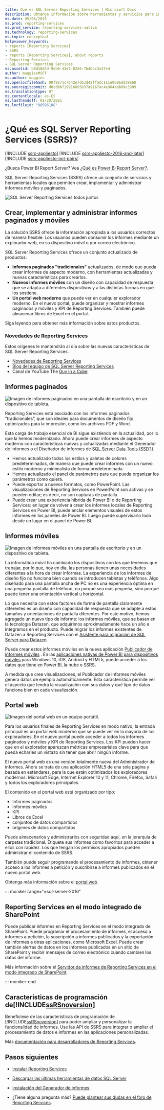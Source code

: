 ```yaml
---
title: Qué es SQL Server Reporting Services | Microsoft Docs
description: Obtenga información sobre herramientas y servicios para informes de Reporting Services móviles y paginados en local.
ms.date: 05/06/2019
ms.prod: reporting-services
ms.prod_service: reporting-services-native
ms.technology: reporting-services
ms.topic: conceptual
helpviewer_keywords:
- reports [Reporting Services]
- SSRS
- reports [Reporting Services], about reports
- Reporting Services
- SQL Server Reporting Services
ms.assetid: b8d18d3d-9db0-43e7-8286-7b46cc3a37ed
author: maggiesMSFT
ms.author: maggies
ms.openlocfilehash: 08f9271c7b42e7db3d42ffadc111e9b86dd38e68
ms.sourcegitcommit: d8cdbb719916805037a9167ac4e964abb89c3909
ms.translationtype: HT
ms.contentlocale: es-ES
ms.lasthandoff: 01/20/2021
ms.locfileid: "98596188"
---
```

# <a name="what-is-sql-server-reporting-services-ssrs"></a>¿Qué es SQL Server Reporting Services (SSRS)?

[!INCLUDE [ssrs-appliesto](../includes/ssrs-appliesto.md)] [!INCLUDE [ssrs-appliesto-2016-and-later](../includes/ssrs-appliesto-2016-and-later.md)] [!INCLUDE [ssrs-appliesto-not-pbirs](../includes/ssrs-appliesto-not-pbirs.md)]

¿Busca Power BI Report Server? Vea [¿Qué es Power BI Report Server?](/power-bi/report-server/get-started).

SQL Server Reporting Services (SSRS) ofrece un conjunto de servicios y herramientas locales que permiten crear, implementar y administrar informes móviles y paginados.

![SQL Server Reporting Services todos juntos](../reporting-services/media/ss-reporting-services-all-together.png "SQL Server Reporting Services todos juntos")

## <a name="create-deploy-and-manage-mobile-and-paginated-reports"></a>Crear, implementar y administrar informes paginados y móviles

La solución SSRS ofrece la información apropiada a los usuarios correctos de manera flexible. Los usuarios pueden consumir los informes mediante un explorador web, en su dispositivo móvil o por correo electrónico.

SQL Server Reporting Services ofrece un conjunto actualizado de productos:

* **Informes paginados "tradicionales"** actualizados, de modo que pueda crear informes de aspecto moderno, con herramientas actualizadas y nuevas características para crearlos.
* **Nuevos informes móviles** con un diseño con capacidad de respuesta que se adapta a diferentes dispositivos y a las distintas formas en que los sostiene.
* **Un portal web moderno** que puede ver en cualquier explorador moderno. En el nuevo portal, puede organizar y mostrar informes paginados y móviles y KPI de Reporting Services. También puede almacenar libros de Excel en el portal.

Siga leyendo para obtener más información sobre estos productos.

### <a name="whats-new-in-reporting-services"></a>Novedades de Reporting Services

Estos orígenes le mantendrán al día sobre las nuevas características de SQL Server Reporting Services.

* [Novedades de Reporting Services](../reporting-services/what-s-new-in-sql-server-reporting-services-ssrs.md)
* [Blog del equipo de SQL Server Reporting Services](/archive/blogs/sqlrsteamblog/)
* Canal de YouTube The [Guy in a Cube](https://www.youtube.com/channel/UCFp1vaKzpfvoGai0vE5VJ0w)

## <a name="paginated-reports"></a>Informes paginados

![Imagen de informes paginados en una pantalla de escritorio y en un dispositivo de tableta.](../reporting-services/media/ssrs-paginated-reports.png)

Reporting Services está asociado con los informes paginados “tradicionales”, que son ideales para documentos de diseño fijo optimizados para la impresión, como los archivos PDF y Word.

Esta carga de trabajo esencial de BI sigue existiendo en la actualidad, por lo que la hemos modernizado. Ahora puede crear informes de aspecto moderno con características nuevas y actualizadas mediante el Generador de informes o el Diseñador de informes de [SQL Server Data Tools (SSDT)](../reporting-services/tools/reporting-services-in-sql-server-data-tools-ssdt.md).

* Hemos actualizado todos los estilos y paletas de colores predeterminados, de manera que puede crear informes con un nuevo estilo moderno y minimalista de forma predeterminada.
* Hemos actualizado el panel de parámetros para que pueda organizar los parámetros como quiera.
* Puede exportar a nuevos formatos, como PowerPoint. Las visualizaciones de Reporting Services en PowerPoint son activas y se pueden editar; es decir, no son capturas de pantalla.
* Puede crear una experiencia híbrida de Power BI o de Reporting Services: en lugar de volver a crear los informes locales de Reporting Services en Power BI, puede anclar elementos visuales de estos informes en los paneles de Power BI. Luego puede supervisarlo todo desde un lugar en el panel de Power BI.

## <a name="mobile-reports"></a>Informes móviles

![Imagen de informes móviles en una pantalla de escritorio y en un dispositivo de tableta.](../reporting-services/media/ssrs-mobile-reports.png)

La informática móvil ha cambiado los dispositivos con los que tenemos que trabajar, por lo que, hoy en día, las personas tienen unas necesidades diferentes a la hora de crear informes. La experiencia de los informes de diseño fijo no funciona bien cuando se introducen tabletas y teléfonos. Algo diseñado para una pantalla ancha de PC no es una experiencia óptima en una pequeña pantalla de teléfono, no porque sea más pequeña, sino porque puede tener una orientación vertical u horizontal.

Lo que necesita con estos factores de forma de pantalla claramente diferentes es un diseño con capacidad de respuesta que se adapte a estos tamaños y orientaciones de pantalla diferentes. Por este motivo, hemos agregado un nuevo tipo de informe: los informes móviles, que se basan en la tecnología Datazen, que adquirimos aproximadamente hace un año e integramos en el producto. Puede migrar los informes existentes de Datazen a Reporting Services con el [Asistente para migración de SQL Server para Datazen](https://www.microsoft.com/download/details.aspx?id=53128).

Puede crear estos informes móviles en la nueva aplicación [Publicador de informes móviles](../reporting-services/mobile-reports/create-mobile-reports-with-sql-server-mobile-report-publisher.md) . En las [aplicaciones nativas de Power BI para dispositivos móviles](https://powerbi.microsoft.com/documentation/powerbi-power-bi-apps-for-mobile-devices/) para Windows 10, iOS, Android y HTML5, puede acceder a los datos que tiene en Power BI, la nube o SSRS.

A medida que cree visualizaciones, el Publicador de informes móviles genera datos de ejemplo automáticamente. Esta característica permite ver el aspecto que tendrá la visualización con sus datos y qué tipo de datos funciona bien en cada visualización.

## <a name="web-portal"></a>Portal web

![Imagen del portal web en un equipo portátil.](../reporting-services/media/ssrs-web-portal.png)

Para los usuarios finales de Reporting Services en modo nativo, la entrada principal es un portal web moderno que se puede ver en la mayoría de los exploradores. En el nuevo portal puede acceder a todos los informes paginados y móviles y KPI de Reporting Services. Los KPI pueden hacer que en el explorador aparezcan métricas empresariales clave para que pueda echarles un vistazo sin tener que abrir ningún informe.

El nuevo portal web es una versión totalmente nueva del Administrador de informes. Ahora se trata de una aplicación HTML5 de una sola página y basada en estándares, para la que están optimizados los exploradores modernos: Microsoft Edge, Internet Explorer 10 y 11, Chrome, Firefox, Safari y todos los exploradores principales.

El contenido en el portal web está organizado por tipo:

* Informes paginados
* Informes móviles 
* KPI
* Libros de Excel
* conjuntos de datos compartidos
* orígenes de datos compartidos

Puede almacenarlos y administrarlos con seguridad aquí, en la jerarquía de carpetas tradicional. Etiquete sus informes como favoritos para acceder a ellos con rapidez. Los que tengan los permisos apropiados pueden administrar el contenido de SSRS.

También puede seguir programando el procesamiento de informes, obtener acceso a los informes a petición y suscribirse a informes publicados en el nuevo portal web.

Obtenga más información sobre el [portal web](../reporting-services/web-portal-ssrs-native-mode.md).

::: moniker range="=sql-server-2016"

## <a name="reporting-services-in-sharepoint-integrated-mode"></a>Reporting Services en el modo integrado de SharePoint

Puede publicar informes en Reporting Services en el modo integrado de SharePoint. Puede programar el procesamiento de informes, el acceso a informes a petición, la suscripción a informes publicados y la exportación de informes a otras aplicaciones, como Microsoft Excel. Puede crear también alertas de datos en los informes publicados en un sitio de SharePoint y recibir mensajes de correo electrónico cuando cambien los datos del informe.  

Más información sobre el [Servidor de informes de Reporting Services en el modo integrado de SharePoint](../reporting-services/report-server-sharepoint/reporting-services-report-server-sharepoint-mode.md).

::: moniker-end

## <a name="ssrsnoversion-programming-features"></a>Características de programación de[!INCLUDE[ssRSnoversion](../includes/ssrsnoversion-md.md)]

Benefíciese de las características de programación de [!INCLUDE[ssRSnoversion](../includes/ssrsnoversion-md.md)] para poder ampliar y personalizar la funcionalidad de informes. Use las API de SSRS para integrar o ampliar el procesamiento de datos e informes en las aplicaciones personalizadas.

Más [documentación para desarrolladores de Reporting Services](../reporting-services/reporting-services-developer-documentation.md).

## <a name="next-steps"></a>Pasos siguientes

* [Instalar Reporting Services](../reporting-services/install-windows/install-reporting-services.md)
* [Descargar las últimas herramientas de datos SQL Server](../ssdt/download-sql-server-data-tools-ssdt.md)
* [Instalación del Generador de informes](../reporting-services/install-windows/install-report-builder.md)

* ¿Tiene alguna pregunta más? [Puede plantear sus dudas en el foro de Reporting Services](https://go.microsoft.com/fwlink/?LinkId=620231).